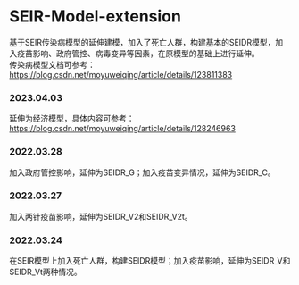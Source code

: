 # SEIR-Model-extension
基于SEIR传染病模型的延伸建模，加入了死亡人群，构建基本的SEIDR模型，加入疫苗影响、政府管控、病毒变异等因素，在原模型的基础上进行延伸。  
传染病模型文档可参考：https://blog.csdn.net/moyuweiqing/article/details/123811383  

### 2023.04.03  
延伸为经济模型，具体内容可参考：https://blog.csdn.net/moyuweiqing/article/details/128246963  

### 2022.03.28 
加入政府管控影响，延伸为SEIDR_G；加入疫苗变异情况，延伸为SEIDR_C。 

### 2022.03.27 
加入两针疫苗影响，延伸为SEIDR_V2和SEIDR_V2t。 

### 2022.03.24 
在SEIR模型上加入死亡人群，构建SEIDR模型；加入疫苗影响，延伸为SEIDR_V和SEIDR_Vt两种情况。 
